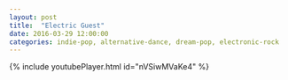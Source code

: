 ```yaml
---
layout: post
title:  "Electric Guest"
date: 2016-03-29 12:00:00
categories: indie-pop, alternative-dance, dream-pop, electronic-rock
---
```

{% include youtubePlayer.html id="nVSiwMVaKe4" %}

